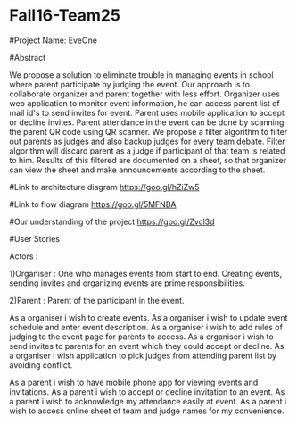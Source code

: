 # Fall16-Team25

#Project Name: EveOne

#Abstract

We propose a solution to eliminate trouble in managing events in school where parent participate by judging the event.
Our approach is to collaborate organizer and parent together with less effort. Organizer uses web application to monitor
event information, he can access parent list of mail id's to send invites for event. Parent uses mobile application to accept
or decline invites. Parent attendance in the event can be done by scanning the parent QR code using QR scanner. We propose 
a filter algorithm to filter out parents as judges and also backup judges for every team debate. Filter algorithm will 
discard parent as a judge if participant of that team is related to him. Results of this filtered are documented on a 
sheet, so that organizer can view the sheet and make announcements according to the sheet.

#Link to architecture diagram 
https://goo.gl/hZiZw5

#Link to flow diagram
https://goo.gl/5MFNBA

#Our understanding of the project
https://goo.gl/Zvcl3d

#User Stories

Actors :

1)Organiser	: 	One who manages events from start to end. Creating events, sending invites and 
				organizing events are prime responsibilities.

2)Parent 	: 	Parent of the participant in the event.


As a organiser i wish to create events.
As a organiser i wish to update event schedule and enter event description.
As a organiser i wish to add rules of judging to the event page for parents to access.
As a organiser i wish to send invites to parents for an event which they could accept or decline.
As a organiser i wish application to pick judges from attending parent list by avoiding conflict.



As a parent i wish to have mobile phone app for viewing events and invitations.
As a parent i wish to accept or decline invitation to an event.
As a parent i wish to acknowledge my attendance easily at event.
As a parent i wish to access online sheet of team and judge names for my convenience.




